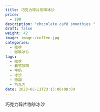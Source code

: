 ```yaml
---
title: 巧克力碎片咖啡冰沙
price:
  - 180
description: "chocolate café smoothies "
draft: false
weight: 42
image: images/coffee.jpg
categories:
  - 咖啡
  - 咖啡冰沙
tags:
  - 咖啡
  - 義式咖啡
  - 牛奶
  - 冰沙
  - 特調
  - 巧克力
date: 2023-08-11T23:15:06+08:00
---
```


 巧克力碎片咖啡冰沙
